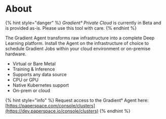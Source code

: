 # About

{% hint style="danger" %}
_Gradient° Private Cloud_ is currently in Beta and is provided as-is. Please use this tool with care. 
{% endhint %}

The Gradient Agent transforms raw infrastructure into a complete Deep Learning platform.  Install the Agent on the infrastructure of choice to schedule Gradient Jobs within your cloud environment or on-premise hardware.

* Virtual or Bare Metal
* Training & Inference
* Supports any data source
* CPU or GPU
* Native Kubernetes support
* On-prem or cloud

{% hint style="info" %}
Request access to the Gradient° Agent here: [https://paperspace.com/console/clusters](https://dev.paperspace.io/console/clusters) 
{% endhint %}



